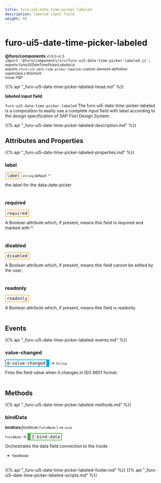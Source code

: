 ```yaml
---
title: furo-ui5-date-time-picker-labeled
description: labeled input field
weight: 50
---
```


# furo-ui5-date-time-picker-labeled
**@furo/components** <small>v1.0.0-rc.5</small>
<br>`import '@furo/components/src/furo-ui5-date-time-picker-labeled.js';`<small>
<br>exports *FuroUi5DateTimePickerLabeled* js
<br>exports `<furo-ui5-date-time-picker-labeled>` custom-element-definition
<br>superclass *LitElement*
<br> mixes *FBP*</small>

{{% api "_furo-ui5-date-time-picker-labeled-head.md" %}}

**labeled input field**

`furo-ui5-date-time-picker-labeled`
The furo-ui5-date-time-picker-labeled is a composition to easily use a complete input field with label according
to the design specification of SAP Fiori Design System.

{{% api "_furo-ui5-date-time-picker-labeled-description.md" %}}


## Attributes and Properties
{{% api "_furo-ui5-date-time-picker-labeled-properties.md" %}}





### **label**

<span  style="border-width:2px; border-style: solid;border-color:  rgb(255, 182, 91);font-family:monospace; padding:2px 4px;">label</span>
<small>`string` default: **&#39;&#39;**</small>

the label for the data-date-picker
<br><br>

### **required**

<span  style="border-width:2px; border-style: solid;border-color:  rgb(255, 182, 91);font-family:monospace; padding:2px 4px;">required</span>
</small>

A Boolean attribute which, if present, means this field is required and marked with *.
<br><br>

### **disabled**

<span  style="border-width:2px; border-style: solid;border-color:  rgb(255, 182, 91);font-family:monospace; padding:2px 4px;">disabled</span>
</small>

A Boolean attribute which, if present, means this field cannot be edited by the user.
<br><br>

### **readonly**

<span  style="border-width:2px; border-style: solid;border-color:  rgb(255, 182, 91);font-family:monospace; padding:2px 4px;">readonly</span>
</small>

A Boolean attribute which, if present, means this field is readonly.
<br><br>
## Events
{{% api "_furo-ui5-date-time-picker-labeled-events.md" %}}

### **value-changed**
<span  style="border-width:2px 10px 2px 2px; border-style: solid;border-color:  rgb(2, 168, 244);font-family:monospace; padding:2px 4px;">@-value-changed</span>
→ <small>`String`</small>

Fires the field value when it changes in ISO 8601 format.
<br><br>

## Methods
{{% api "_furo-ui5-date-time-picker-labeled-methods.md" %}}



### **bindData**
<small>**bindData**(*fieldNode* `FieldNode` ) ⟹ `void`</small>

<small>`FieldNode` </small> →
<span  style="border-width:2px 2px 2px 10px; border-style: solid;border-color:  rgb(76, 175, 80);font-family:monospace; padding:2px 4px;">ƒ-bind-data</span>

Orchestrates the data field connection to the inside

- <small>fieldNode </small>
<br><br>








{{% api "_furo-ui5-date-time-picker-labeled-footer.md" %}}
{{% api "_furo-ui5-date-time-picker-labeled-scripts.md" %}}

